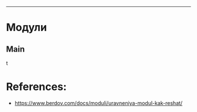 
***

# Модули
## Main
t


# References:
- https://www.berdov.com/docs/moduli/uravneniya-modul-kak-reshat/